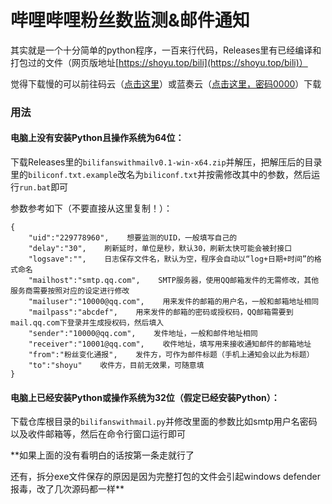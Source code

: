 # 哔哩哔哩粉丝数监测&邮件通知

其实就是一个十分简单的python程序，一百来行代码，Releases里有已经编译和打包过的文件（网页版地址[https://shoyu.top/bili](https://shoyu.top/bili)）

觉得下载慢的可以前往码云（[点击这里](https://gitee.com/shoyu3/bilifanswithmail)）或蓝奏云（[点击这里，密码0000](https://io3.lanzous.com/b0dwltk8j)）下载

### 用法

#### 电脑上没有安装Python且操作系统为64位：

下载Releases里的```bilifanswithmailv0.1-win-x64.zip```并解压，把解压后的目录里的```biliconf.txt.example```改名为```biliconf.txt```并按需修改其中的参数，然后运行```run.bat```即可

参数参考如下（不要直接从这里复制！）：
```
{
    "uid":"229778960",    想要监测的UID，一般填写自己的
    "delay":"30",    刷新延时，单位是秒，默认30，刷新太快可能会被封接口
    "logsave":"",    日志保存文件名，默认为空，程序会自动以“log+日期+时间”的格式命名
    "mailhost":"smtp.qq.com",    SMTP服务器，使用QQ邮箱发件的无需修改，其他服务商需要按照对应的设定进行修改
    "mailuser":"10000@qq.com",    用来发件的邮箱的用户名，一般和邮箱地址相同
    "mailpass":"abcdef",    用来发件的邮箱的密码或授权码，QQ邮箱需要到mail.qq.com下登录并生成授权码，然后填入
    "sender":"10000@qq.com",    发件地址，一般和邮件地址相同
    "receiver":"10001@qq.com",    收件地址，填写用来接收通知邮件的邮箱地址
    "from":"粉丝变化通报",    发件方，可作为邮件标题（手机上通知会以此为标题）
    "to":"shoyu"    收件方，目前无效果，可随意填
}
```

#### 电脑上已经安装Python或操作系统为32位（假定已经安装Python）：

下载仓库根目录的```bilifanswithmail.py```并修改里面的参数比如smtp用户名密码以及收件邮箱等，然后在命令行窗口运行即可

**如果上面的没有看明白的话按第一条走就行了

还有，拆分exe文件保存的原因是因为完整打包的文件会引起windows defender报毒，改了几次源码都一样**

